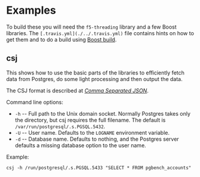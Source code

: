 # Examples

To build these you will need the `f5-threading` library and a few Boost libraries. The `[.travis.yml](./../.travis.yml)` file contains hints on how to get them and to do a build using [Boost build](http://www.boost.org/build/).


## csj

This shows how to use the basic parts of the libraries to efficiently fetch data from Postgres, do some light processing and then output the data.

The CSJ format is described at _[Comma Separated JSON](http://www.kirit.com/Comma%20Separated%20JSON)_.

Command line options:

* `-h` -- Full path to the Unix domain socket. Normally Postgres takes only the directory, but csj requires the full filename. The default is `/var/run/postgresql/.s.PGSQL.5432`.
* `-U` -- User name. Defaults to the `LOGNAME` environment variable.
* `-d` -- Database name. Defaults to nothing, and the Postgres server defaults a missing database option to the user name.

Example:

    csj -h /run/postgresql/.s.PGSQL.5433 "SELECT * FROM pgbench_accounts"

